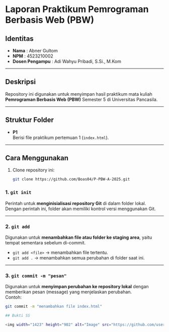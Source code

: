 # Laporan Praktikum Pemrograman Berbasis Web (PBW)

## Identitas
- **Nama** : Abner Gultom  
- **NPM**  : 4523210002  
- **Dosen Pengampu** : 	Adi Wahyu Pribadi, S.Si., M.Kom  

---

## Deskripsi
Repository ini digunakan untuk menyimpan hasil praktikum mata kuliah **Pemrograman Berbasis Web (PBW)** Semester 5 di Universitas Pancasila.

---

## Struktur Folder
- **P1**  
  Berisi file praktikum pertemuan 1 (`index.html`).

---

## Cara Menggunakan
1. Clone repository ini:
   ```bash
   git clone https://github.com/Boas04/P-PBW-A-2025.git

### 1. `git init`
Perintah untuk **menginisialisasi repository Git** di dalam folder lokal.  
Dengan perintah ini, folder akan memiliki kontrol versi menggunakan Git.  

---

### 2. `git add`
Digunakan untuk **menambahkan file atau folder ke staging area**, yaitu tempat sementara sebelum di-commit.  
- `git add <file>` → menambahkan file tertentu.  
- `git add .` → menambahkan semua perubahan di folder saat ini.  

---

### 3. `git commit -m "pesan"`
Digunakan untuk **menyimpan perubahan ke repository lokal** dengan memberikan pesan (message) yang menjelaskan perubahan.  
Contoh:
```bash
git commit -m "menambahkan file index.html"

## Bukti SS

<img width="1423" height="902" alt="Image" src="https://github.com/user-attachments/assets/3897e68b-2dd2-4906-acfe-91fe7ee8abad" />
